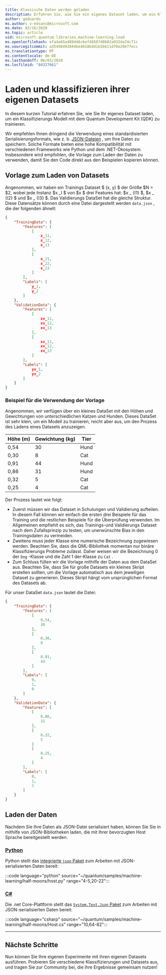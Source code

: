 ```yaml
---
title: Klassische Daten werden geladen
description: Erfahren Sie, wie Sie ein eigenes Dataset laden, um ein Klassifizierungs Modell mit dem Microsoft Quantum Development Kit (QDK) zu trainieren.
author: geduardo
ms.author: v-edsanc@microsoft.com
ms.date: 02/16/2020
ms.topic: article
uid: microsoft.quantum.libraries.machine-learning.load
ms.openlocfilehash: efa4a65a489446cbef48507d0b02a932da74c71c
ms.sourcegitcommit: a35498492044be4018b4d1b3b611d70a20e77ecc
ms.translationtype: MT
ms.contentlocale: de-DE
ms.lasthandoff: 06/03/2020
ms.locfileid: "84327661"
---
```

# <a name="load-and-classify-your-own-datasets"></a>Laden und klassifizieren ihrer eigenen Datasets

In diesem kurzen Tutorial erfahren Sie, wie Sie Ihr eigenes Dataset laden, um ein Klassifizierungs Modell mit dem Quantum Development Kit (QDK) zu trainieren.

Wir empfehlen Ihnen dringend die Verwendung eines standardisierten Serialisierungsformats, wie z. b. [JSON-Dateien](https://en.wikipedia.org/wiki/JSON) , um Ihre Daten zu speichern.
Solche Formate bieten eine hohe Kompatibilität mit verschiedenen Frameworks wie Python und dem .NET-Ökosystem.
Insbesondere wird empfohlen, die Vorlage zum Laden der Daten zu verwenden, damit Sie den Code direkt aus den Beispielen kopieren können.

## <a name="template-for-loading-your-datasets"></a>Vorlage zum Laden von Datasets

Angenommen, wir haben ein Trainings Dataset $ (x, y) $ der Größe $N = $2, wobei jede Instanz $x _I $ von $x $ drei Features hat: $x _ {I1} $, $x _ {I2} $ und $x _ {I3} $.
Das Validierungs DataSet hat die gleiche Struktur.
Diese Datensätze können durch eine Datei dargestellt werden `data.json` , die der folgenden ähnelt:

```json
{
    "TrainingData": {
        "Features": [
            [
                x_11,
                x_12,
                x_13
            ],
            [
                x_21,
                x_22,
                x_23
            ]
        ],
        "Labels": [
            y_1,
            y_2
        ]
    },
    "ValidationData": {
        "Features": [
            [
                xv_11,
                xv_12,
                xv_13
            ],
            [
                xv_11,
                xv_12,
                xv_13
            ]
        ],
        "Labels": [
            yv_1,
            yv_2
        ]
    }
}
```

### <a name="example-using-the-template"></a>Beispiel für die Verwendung der Vorlage

Angenommen, wir verfügen über ein kleines DataSet mit den Höhen und Gewichtungen von unterschiedlichen Katzen und Hunden. Dieses DataSet ist sehr klein, um ein Modell zu trainieren, reicht aber aus, um den Prozess des Ladens eines Datasets anzuzeigen.

| Höhe (m) | Gewichtung (kg) | Tier |
|-----------|------------|--------|
| 0,54      | 30         | Hund    |
| 0,30      | 8          | Cat    |
| 0,91      | 44         | Hund    |
| 0,86      | 31          | Hund    |
| 0,32      | 5         | Cat    |
| 0,25      | 4          | Cat    |

Der Prozess lautet wie folgt:

- Zuerst müssen wir das Dataset in Schulungen und Validierung aufteilen. In diesem Fall können wir einfach die ersten drei Beispiele für das Training und die restlichen Beispiele für die Überprüfung verwenden. Im Allgemeinen empfiehlt es sich, das Trainings-und Validierungs Dataset nach dem Zufallsprinzip zu testen, um unerwünschte Bias in den Trainingsdaten zu vermeiden.
- Zweitens muss jeder Klasse eine numerische Bezeichnung zugewiesen werden. Beachten Sie, dass die QML-Bibliothek momentan nur binäre Klassifizierungs Probleme zulässt. Daher weisen wir die Bezeichnung 0 der `Dog` -Klasse und die Zahl 1 der-Klasse zu `Cat` .
- Zum Schluss füllen wir die Vorlage mithilfe der Daten aus dem DataSet aus. Beachten Sie, dass Sie für große Datasets ein kleines Skript erstellen sollten, um die Vorlage automatisch aus dem jeweiligen Dataset zu generieren. Dieses Skript hängt vom ursprünglichen Format des Datasets ab.

Für unser DataSet `data.json` lautet die Datei:

```json
{
    "TrainingData": {
        "Features": [
            [
                0.54,
                30
            ],
            [
                0.30,
                8
            ],
            [
                0.91,
                44
            ]
        ],
        "Labels": [
            0,
            1,
            0
        ]
    },
    "ValidationData": {
        "Features": [
            [
                0.86,
                31
            ],
            [
                0.32,
                5
            ]
            [
                0.25,
                4
            ]
        ],
        "Labels": [
            0,
            1,
            1
        ]
    }
}

```

## <a name="loading-the-data"></a>Laden der Daten

Nachdem Sie Ihre Daten als JSON-Datei serialisiert haben, können Sie Sie in mithilfe von JSON-Bibliotheken laden, die mit Ihrer bevorzugten Host Sprache bereitgestellt werden.

### <a name="python"></a>[Python](#tab/tabid-python)

Python stellt das [integrierte `json` Paket](https://docs.python.org/3.7/library/json.html) zum Arbeiten mit JSON-serialisierten Daten bereit:

:::code language="python" source="~/quantum/samples/machine-learning/half-moons/host.py" range="4-5,20-22":::

### <a name="c"></a>[C#](#tab/tabid-csharp)

Die .net Core-Plattform stellt das [ `System.Text.Json` Paket](https://www.nuget.org/packages/System.Text.Json) zum Arbeiten mit JSON-serialisierten Daten bereit:

:::code language="csharp" source="~/quantum/samples/machine-learning/half-moons/Host.cs" range="10,64-82":::

***

## <a name="next-steps"></a>Nächste Schritte

Nun können Sie Ihre eigenen Experimente mit ihren eigenen Datasets ausführen. Probieren Sie verschiedene Klassifizierungen und Datasets aus, und tragen Sie zur Community bei, die ihre Ergebnisse gemeinsam nutzen!
